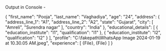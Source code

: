 Output in Console - 

{
    "first_name": "Pooja",
    "last_name": "Vaghadiya",
    "age": "24",
    "address": {
        "address_line_1": "A1",
        "address_line_2": "A2",
        "state": "Gujarat",
        "city": [
            "Amreli",
            "Surendra nagar"
        ],
        "country": "India"
    },
    "educational_details": [
        {
            "education_institute": "I1",
            "qualification": "I1"
        },
        {
            "education_institute": "I2",
            "qualification": "I2"
        }
    ],
    "profile": "C:\\fakepath\\WhatsApp Image 2024-01-19 at 10.30.05 AM.jpeg",
    "experience": [
        {File},
        {File}
    ]
}


